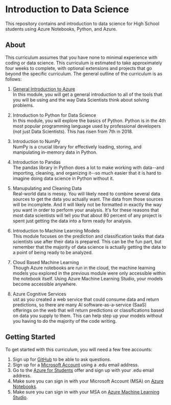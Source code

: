 # Introduction to Data Science
This repository contains and introduction to data science for High School students using Azure Notebooks, Python, and Azure.

## About
This curriculum assumes that you have none to minimal experience with coding or data science. This curriculum is estimated to take approximately four weeks to complete, with optional extensions and projects that go beyond the specific curriculum. The general outline of the curriculum is as follows:
1. [General Introduction to Azure](Module1.md)  
In this module, you will get a general introduction to all of the tools that you will be using and the way Data Scientists think about solving problems. 

2. Introduction to Python for Data Science  
In this module, you will explore the basics of Python. Python is in the 4th most popular programming language used by professional developers (not just Data Scientists). This has risen from 7th in 2018.

3. Introduction to NumPy  
NumPy is a crucial library for effectively loading, storing, and manipulating in-memory data in Python.

4. Introduction to Pandas  
The pandas library in Python does a lot to make working with data--and importing, cleaning, and organizing it--so much easier that it is hard to imagine doing data science in Python without it.

5. Manupulating and Cleaning Data  
Real-world data is messy. You will likely need to combine several data sources to get the data you actually want. The data from those sources will be incomplete. And it will likely not be formatted in exactly the way you want in order to perform your analysis. It's for these reasons that most data scientists will tell you that about 80 percent of any project is spent just getting the data into a form ready for analysis.

6. Introduction to Machine Learning Models  
This module focuses on the prediction and classification tasks that data scientists use after their data is prepared. This can be the fun part, but remember that the majority of data science is actually getting the data to a point of being ready to be analyzed. 

7. Cloud Based Machine Learning  
Though Azure notebooks are run in the cloud, the machine learning models you explored in the previous module were only accessible within the notebook itself. Using Azure Machine Learning Studio, your models become accessible anywhere. 

8. Azure Cognitive Services  
ust as you created a web service that could consume data and return predictions, so there are many AI software-as-a-service (SaaS) offerings on the web that will return predictions or classifications based on data you supply to them. This can help step up your models without you having to do the majority of the code writing. 


## Getting Started
To get started with this curriculum, you will need a few free accounts:
1. Sign up for [GitHub](https://github.com/) to be able to ask questions.
2. Sign up for a [Microsoft Account](https://account.microsoft.com/account/Account) using a .edu email address. 
3. Go to the [Azure for Students](https://azure.microsoft.com/en-us/free/free-account-students-faq/) offer and sign up with your .edu email address. 
4. Make sure you can sign in with your Microsoft Account (MSA) on [Azure Notebooks](https://notebooks.azure.com/).
5. Make sure you can sign in with your MSA on [Azure Machine Learning Studio](https://studio.azureml.net/).


